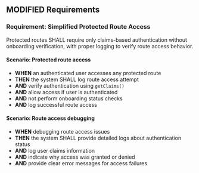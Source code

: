 ## MODIFIED Requirements
### Requirement: Simplified Protected Route Access
Protected routes SHALL require only claims-based authentication without onboarding verification, with proper logging to verify route access behavior.

#### Scenario: Protected route access
- **WHEN** an authenticated user accesses any protected route
- **THEN** the system SHALL log route access attempt
- **AND** verify authentication using `getClaims()`
- **AND** allow access if user is authenticated
- **AND** not perform onboarding status checks
- **AND** log successful route access

#### Scenario: Route access debugging
- **WHEN** debugging route access issues
- **THEN** the system SHALL provide detailed logs about authentication status
- **AND** log user claims information
- **AND** indicate why access was granted or denied
- **AND** provide clear error messages for access failures